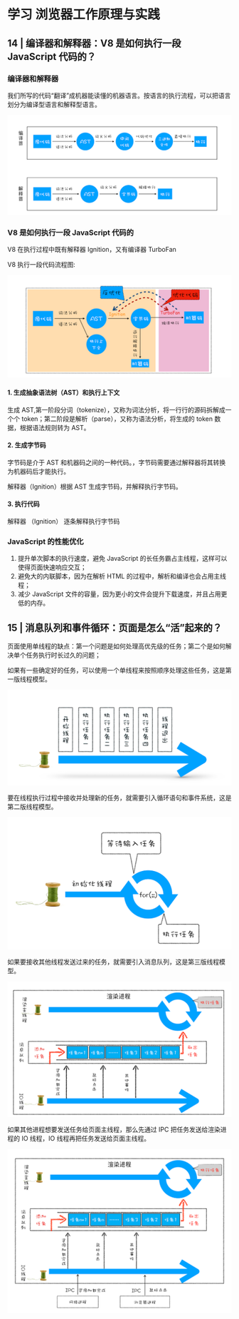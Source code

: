# 学习 浏览器工作原理与实践

## 14 | 编译器和解释器：V8 是如何执行一段 JavaScript 代码的？

### 编译器和解释器

我们所写的代码“翻译”成机器能读懂的机器语言。按语言的执行流程，可以把语言划分为编译型语言和解释型语言。

![avatar](../image/bianyi.png)

### V8 是如何执行一段 JavaScript 代码的

V8 在执行过程中既有解释器 Ignition，又有编译器 TurboFan

V8 执行一段代码流程图:

![avatar](../image/V8liucheng.png)

#### 1. 生成抽象语法树（AST）和执行上下文

生成 AST,第一阶段分词（tokenize），又称为词法分析，将一行行的源码拆解成一个个 token；第二阶段是解析（parse），又称为语法分析，将生成的 token 数据，根据语法规则转为 AST。

#### 2. 生成字节码

字节码是介于 AST 和机器码之间的一种代码。，字节码需要通过解释器将其转换为机器码后才能执行。

解释器（Ignition）根据 AST 生成字节码，并解释执行字节码。

#### 3. 执行代码

解释器 （Ignition） 逐条解释执行字节码

### JavaScript 的性能优化

1. 提升单次脚本的执行速度，避免 JavaScript 的长任务霸占主线程，这样可以使得页面快速响应交互；
2. 避免大的内联脚本，因为在解析 HTML 的过程中，解析和编译也会占用主线程；
3. 减少 JavaScript 文件的容量，因为更小的文件会提升下载速度，并且占用更低的内存。

## 15 | 消息队列和事件循环：页面是怎么“活”起来的？

页面使用单线程的缺点：第一个问题是如何处理高优先级的任务；第二个是如何解决单个任务执行时长过久的问题；

如果有一些确定好的任务，可以使用一个单线程来按照顺序处理这些任务，这是第一版线程模型。

![avatar](../image/1xiancheng.png)

要在线程执行过程中接收并处理新的任务，就需要引入循环语句和事件系统，这是第二版线程模型。

![avatar](../image/2xiancheng.png)

如果要接收其他线程发送过来的任务，就需要引入消息队列，这是第三版线程模型。

![avatar](../image/3xiancheng.png)

如果其他进程想要发送任务给页面主线程，那么先通过 IPC 把任务发送给渲染进程的 IO 线程，IO 线程再把任务发送给页面主线程。

![avatar](../image/kuajincheng.png)
